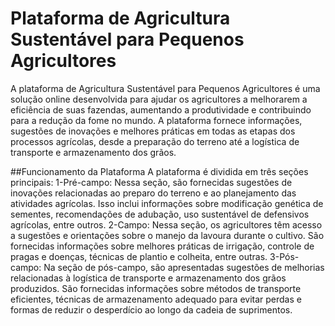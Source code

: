 # Plataforma de Agricultura Sustentável para Pequenos Agricultores
A plataforma de Agricultura Sustentável para Pequenos Agricultores é uma solução online desenvolvida para ajudar os agricultores a melhorarem a eficiência de suas fazendas, aumentando a produtividade e contribuindo para a redução da fome no mundo. A plataforma fornece informações, sugestões de inovações e melhores práticas em todas as etapas dos processos agrícolas, desde a preparação do terreno até a logística de transporte e armazenamento dos grãos.

##Funcionamento da Plataforma
A plataforma é dividida em três seções principais:
1-Pré-campo: Nessa seção, são fornecidas sugestões de inovações relacionadas ao preparo do terreno e ao planejamento das atividades agrícolas. Isso inclui informações sobre modificação genética de sementes, recomendações de adubação, uso sustentável de defensivos agrícolas, entre outros.
2-Campo: Nessa seção, os agricultores têm acesso a sugestões e orientações sobre o manejo da lavoura durante o cultivo. São fornecidas informações sobre melhores práticas de irrigação, controle de pragas e doenças, técnicas de plantio e colheita, entre outras.
3-Pós-campo: Na seção de pós-campo, são apresentadas sugestões de melhorias relacionadas à logística de transporte e armazenamento dos grãos produzidos. São fornecidas informações sobre métodos de transporte eficientes, técnicas de armazenamento adequado para evitar perdas e formas de reduzir o desperdício ao longo da cadeia de suprimentos.
